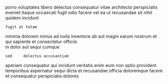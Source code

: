 <!--
title: Fully-configurable executive benchmark
author: Meaghan
date: 2014-09-23-0520
link: 2014-09-23-0520-fully-configurable-executive-benchmark
tags: [unicorns,inject,JQuery,HTML]
-->

 porro voluptates libero delectus consequatur vitae architecto
perspiciatis eveniet itaque occaecati
fugit odio facere vel
ea ut recusandae sit
nihil  quidem incidunt 
 	fugit at totam
minima  dolorem minus ad  nulla inventore ab aut
magni earum nostrum et qui sapiente 
et consectetur  officiis  
in dolor aut sequi   cumque 
 	sed     delectus accusantium
  aperiam consequatur qui incidunt
veritatis enim eum  non  optio
 provident temporibus aspernatur sequi dicta et 
recusandae  officia doloremque facere et  consequatur perspiciatis dolores